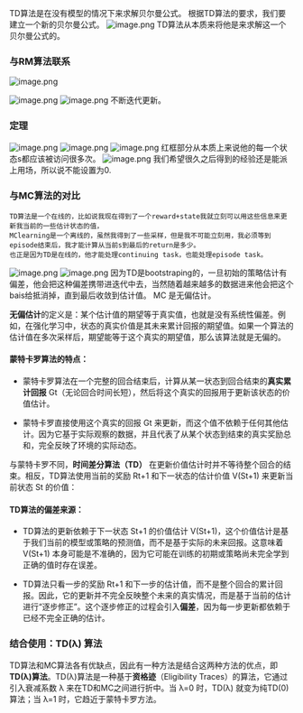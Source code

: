 TD算法是在没有模型的情况下来求解贝尔曼公式。
根据TD算法的要求，我们要建立一个新的贝尔曼公式。
![image.png](https://cdn.jsdelivr.net/gh/Bluestone-work/image/image/20241008115057.png)
TD算法从本质来将他是来求解这一个贝尔曼公式的。

### 与RM算法联系
![image.png](https://cdn.jsdelivr.net/gh/Bluestone-work/image/image/20241008115815.png)

![image.png](https://cdn.jsdelivr.net/gh/Bluestone-work/image/image/20241008115955.png)
![image.png](https://cdn.jsdelivr.net/gh/Bluestone-work/image/image/20241008120159.png)
不断迭代更新。

### 定理
![image.png](https://cdn.jsdelivr.net/gh/Bluestone-work/image/image/20241008120253.png)
![image.png](https://cdn.jsdelivr.net/gh/Bluestone-work/image/image/20241008120419.png)
![image.png](https://cdn.jsdelivr.net/gh/Bluestone-work/image/image/20241008120425.png)
红框部分从本质上来说他的每一个状态s都应该被访问很多次。
![image.png](https://cdn.jsdelivr.net/gh/Bluestone-work/image/image/20241008120538.png)
我们希望很久之后得到的经验还是能派上用场，所以说不能设置为0.

### 与MC算法的对比
	TD算法是一个在线的，比如说我现在得到了一个reward+state我就立刻可以用这些信息来更新我当前的一些估计状态的值，
	MClearning是一个离线的，虽然我得到了一些采样，但是我不可能立刻用，我必须等到episode结束后，我才能计算从当前s到最后的return是多少。
	也正是因为TD是在线的，他才能处理continuing task，也能处理episode task。
![image.png](https://cdn.jsdelivr.net/gh/Bluestone-work/image/image/20241008121019.png)
![image.png](https://cdn.jsdelivr.net/gh/Bluestone-work/image/image/20241008121211.png)
因为TD是bootstraping的，一旦初始的策略估计有偏差，他会把这种偏差携带进迭代中去，当然随着越来越多的数据进来他会把这个bais给抵消掉，直到最后收敛到估计值。
MC 是无偏估计。

**无偏估计**的定义是：某个估计值的期望等于真实值，也就是没有系统性偏差。例如，在强化学习中，状态的真实价值是其未来累计回报的期望值。如果一个算法的估计值在多次采样后，期望能等于这个真实的期望值，那么该算法就是无偏的。

#### 蒙特卡罗算法的特点：

- 蒙特卡罗算法在一个完整的回合结束后，计算从某一状态到回合结束的**真实累计回报** Gt​（无论回合时间长短），然后将这个真实的回报用于更新该状态的价值估计。
    
- 蒙特卡罗直接使用这个真实的回报 Gt 来更新，而这个值不依赖于任何其他估计。因为它基于实际观察的数据，并且代表了从某个状态到结束的真实奖励总和，完全反映了环境的实际动态。

与蒙特卡罗不同，**时间差分算法（TD）** 在更新价值估计时并不等待整个回合的结束。相反，TD算法使用当前的奖励 Rt+1 和下一状态的估计价值 V(St+1) 来更新当前状态 St​ 的价值：
#### TD算法的偏差来源：

- TD算法的更新依赖于下一状态 St+1​ 的价值估计 V(St+1)，这个价值估计是基于我们当前的模型或策略的预测值，而不是基于实际的未来回报。这意味着 V(St+1) 本身可能是不准确的，因为它可能在训练的初期或策略尚未完全学到正确的值时存在误差。
    
- TD算法只看一步的奖励 Rt+1 和下一步的估计值，而不是整个回合的累计回报。因此，它的更新并不完全反映整个未来的真实情况，而是基于当前的估计进行“逐步修正”。这个逐步修正的过程会引入**偏差**，因为每一步更新都依赖于已经不完全正确的估计。

### 结合使用：TD(λ) 算法

TD算法和MC算法各有优缺点，因此有一种方法是结合这两种方法的优点，即**TD(λ)算法**。TD(λ)算法是一种基于**资格迹**（Eligibility Traces）的算法，它通过引入衰减系数 λ 来在TD和MC之间进行折中。当 λ=0 时，TD(λ) 就变为纯TD(0)算法；当 λ=1 时，它趋近于蒙特卡罗方法。
